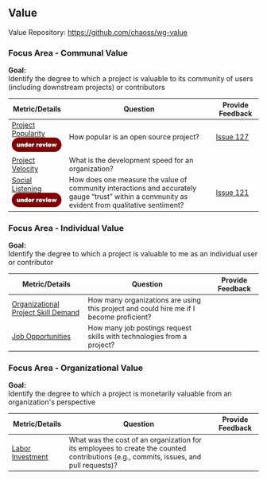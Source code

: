 ## Value

Value Repository: https://github.com/chaoss/wg-value  

### Focus Area - Communal Value

**Goal:**  
Identify the degree to which a project is valuable to its community of users (including downstream projects) or contributors

<div>
<table>
  <thead><tr><th>Metric/Details</th><th>Question</th><th>Provide Feedback</th></tr></thead>
<tbody>
  <tr><td><a href="https://chaoss.community/metric-project-popularity">Project Popularity<br><img src="https://raw.githubusercontent.com/chaoss/website/master/release/Images/under-review100.png"></a></td><td>How popular is an open source project?</td><td><a href="https://github.com/chaoss/wg-value/issues/127">Issue 127</a></td></tr>
  <tr><td><a href="https://chaoss.community/metric-project-velocity/">Project Velocity</a></td><td>What is the development speed for an organization?</td><td></td></tr>
  <tr><td><a href="https://chaoss.community/metric-social-listening">Social Listening<br><img src="https://raw.githubusercontent.com/chaoss/website/master/release/Images/under-review100.png"></a></td><td>How does one measure the value of community interactions and accurately gauge “trust” within a community as evident from qualitative sentiment?</td><td><a href="https://github.com/chaoss/wg-value/issues/121">Issue 121</a></td></tr>
</tbody>
</table>
</div>


### Focus Area - Individual Value

**Goal:**  
Identify the degree to which a project is valuable to me as an individual user or contributor

<div>
<table>
  <thead><tr><th>Metric/Details</th><th>Question</th><th>Provide Feedback</th></tr></thead>
<tbody>
  <tr><td><a href="https://chaoss.community/metric-organizational-project-skill-demand/">Organizational Project Skill Demand</a></td><td>How many organizations are using this project and could hire me if I become proficient?</td><td></td></tr>
  <tr><td><a href="https://chaoss.community/metric-job-opportunities/" >Job Opportunities</a></td><td>How many job postings request skills with technologies from a project?</td><td></td></tr>
</tbody>
</table>
</div>  

### Focus Area - Organizational Value

**Goal:**  
Identify the degree to which a project is monetarily valuable from an organization's perspective

<div>
<table>
  <thead><tr><th>Metric/Details</th><th>Question</th><th>Provide Feedback</th></tr></thead>
<tbody>
  <tr><td><a href="https://chaoss.community/metric-labor-investment/">Labor Investment</a></td><td>What was the cost of an organization for its employees to create the counted contributions (e.g., commits, issues, and pull requests)?</td><td></td></tr>
</tbody>
</table>
</div>
